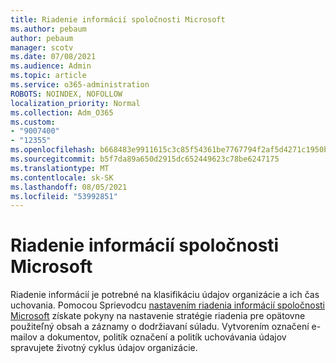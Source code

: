 ```yaml
---
title: Riadenie informácií spoločnosti Microsoft
ms.author: pebaum
author: pebaum
manager: scotv
ms.date: 07/08/2021
ms.audience: Admin
ms.topic: article
ms.service: o365-administration
ROBOTS: NOINDEX, NOFOLLOW
localization_priority: Normal
ms.collection: Adm_O365
ms.custom:
- "9007400"
- "12355"
ms.openlocfilehash: b668483e9911615c3c85f54361be7767794f2af5d4271c1950b01b401a2e2ef2
ms.sourcegitcommit: b5f7da89a650d2915dc652449623c78be6247175
ms.translationtype: MT
ms.contentlocale: sk-SK
ms.lasthandoff: 08/05/2021
ms.locfileid: "53992851"
---
```

# <a name="microsoft-information-governance"></a>Riadenie informácií spoločnosti Microsoft

Riadenie informácií je potrebné na klasifikáciu údajov organizácie a ich čas uchovania. Pomocou Sprievodcu [nastavením riadenia informácií spoločnosti Microsoft](https://admin.microsoft.com/AdminPortal/Home#/modernonboarding/migsetupguide) získate pokyny na nastavenie stratégie riadenia pre opätovne použiteľný obsah a záznamy o dodržiavaní súladu. Vytvorením označení e-mailov a dokumentov, politík označení a politík uchovávania údajov spravujete životný cyklus údajov organizácie.

